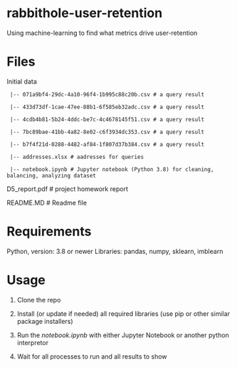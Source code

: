 # rabbithole-user-retention
Using machine-learning to find what metrics drive user-retention

# Files
Initial data

     |-- 071a9bf4-29dc-4a10-96f4-1b995c88c20b.csv # a query result

     |-- 433d73df-1cae-47ee-88b1-6f585eb32adc.csv # a query result

     |-- 4cdb4b81-5b24-4ddc-be7c-4c4678145f51.csv # a query result

     |-- 7bc89bae-41bb-4a82-8e02-c6f3934dc353.csv # a query result

     |-- b7f4f21d-0288-4482-af84-1f807d37b384.csv # a query result

     |-- addresses.xlsx # aadresses for queries

     |-- notebook.ipynb # Jupyter notebook (Python 3.8) for cleaning, balancing, analyzing dataset


D5_report.pdf # project homework report

README.MD # Readme file


# Requirements
Python, version: 3.8 or newer
Libraries: pandas, numpy, sklearn, imblearn

# Usage
1. Clone the repo
  
2. Install (or update if needed) all required libraries (use pip or other similar package installers)
3. Run the *notebook.ipynb* with either Jupyter Notebook or another python interpretor
4. Wait for all processes to run and all results to show

